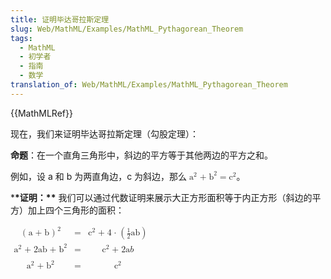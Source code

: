 ```yaml
---
title: 证明毕达哥拉斯定理
slug: Web/MathML/Examples/MathML_Pythagorean_Theorem
tags:
  - MathML
  - 初学者
  - 指南
  - 数学
translation_of: Web/MathML/Examples/MathML_Pythagorean_Theorem
---
```

{{MathMLRef}}

现在，我们来证明毕达哥拉斯定理（勾股定理）：

**命题**：在一个直角三角形中，斜边的平方等于其他两边的平方之和。

例如，设 a 和 b 为两直角边，c 为斜边，那么 <math><mrow><msup><mi>a </mi><mn>2</mn></msup> <mo>+ </mo><msup><mi>b </mi><mn>2</mn></msup> <mo>= </mo><msup><mi>c </mi><mn>2</mn></msup> </mrow></math>。

\***\*证明：\*\*** 我们可以通过代数证明来展示大正方形面积等于内正方形（斜边的平方）加上四个三角形的面积：

<math style="display: block;"><mtable columnalign="right center left"><mtr><mtd><msup><mrow><mo>( </mo><mi>a </mi><mo>+ </mo><mi>b </mi><mo>) </mo></mrow><mn>2 </mn></msup></mtd><mtd><mo>= </mo></mtd><mtd><msup><mi>c </mi><mn>2</mn></msup> <mo>+ </mo><mn>4 </mn><mo>⋅ </mo><mo>(</mo> <mfrac><mn>1 </mn><mn>2 </mn></mfrac><mi>a </mi><mi>b </mi><mo>)</mo> </mtd></mtr><mtr><mtd><msup><mi>a </mi><mn>2</mn></msup> <mo>+ </mo><mn>2 </mn><mi>a </mi><mi>b </mi><mo>+ </mo><msup><mi>b </mi><mn>2</mn></msup> </mtd><mtd><mo>= </mo></mtd><mtd><msup><mi>c </mi><mn>2</mn></msup> <mo>+ </mo><mn>2 </mn><mi>a </mi><mi>b</mi></mtd></mtr><mtr><mtd></mtd></mtr><mtr><mtd><msup><mi>a </mi><mn>2</mn></msup> <mo>+ </mo><msup><mi>b </mi><mn>2</mn></msup> </mtd><mtd><mo>= </mo></mtd><mtd><msup><mi>c </mi><mn>2</mn></msup></mtd></mtr></mtable></math>

